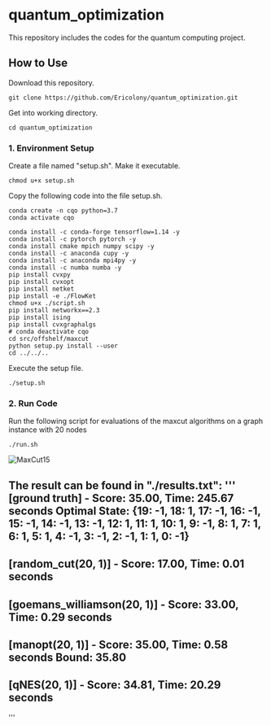 # quantum_optimization #

This repository includes the codes for the quantum computing project.

## How to Use ##

Download this repository.
```
git clone https://github.com/Ericolony/quantum_optimization.git
```

Get into working directory.
```
cd quantum_optimization
```


### 1. Environment Setup ###
Create a file named "setup.sh". Make it executable.
```
chmod u+x setup.sh
```

Copy the following code into the file setup.sh.
```
conda create -n cqo python=3.7
conda activate cqo

conda install -c conda-forge tensorflow=1.14 -y
conda install -c pytorch pytorch -y
conda install cmake mpich numpy scipy -y
conda install -c anaconda cupy -y
conda install -c anaconda mpi4py -y
conda install -c numba numba -y
pip install cvxpy
pip install cvxopt
pip install netket
pip install -e ./FlowKet
chmod u+x ./script.sh
pip install networkx==2.3
pip install ising
pip install cvxgraphalgs
# conda deactivate cqo
cd src/offshelf/maxcut
python setup.py install --user
cd ../../..
```
Execute the setup file.
```
./setup.sh
```


### 2. Run Code ###

Run the following script for evaluations of the maxcut algorithms on a graph instance with 20 nodes
```
./run.sh
```

![MaxCut15](https://github.com/Ericolony/quantum_optimization/blob/master/data/maxcut/graph15.png)

The result can be found in "./results.txt":
'''
[ground truth] - Score: 35.00, Time: 245.67 seconds
Optimal State: {19: -1, 18: 1, 17: -1, 16: -1, 15: -1, 14: -1, 13: -1, 12: 1, 11: 1, 10: 1, 9: -1, 8: 1, 7: 1, 6: 1, 5: 1, 4: -1, 3: -1, 2: -1, 1: 1, 0: -1}
----------------------------------------------------------------------------------------
[random_cut(20, 1)] - Score: 17.00, Time: 0.01 seconds
----------------------------------------------------------------------------------------
[goemans_williamson(20, 1)] - Score: 33.00, Time: 0.29 seconds
----------------------------------------------------------------------------------------
[manopt(20, 1)] - Score: 35.00, Time: 0.58 seconds Bound: 35.80
----------------------------------------------------------------------------------------
[qNES(20, 1)] - Score: 34.81, Time: 20.29 seconds
----------------------------------------------------------------------------------------
'''
